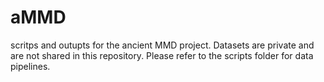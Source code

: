 # aMMD
scritps and outupts for the ancient MMD project. Datasets are private and are not shared in this repository. Please refer to the scripts folder for data pipelines.
